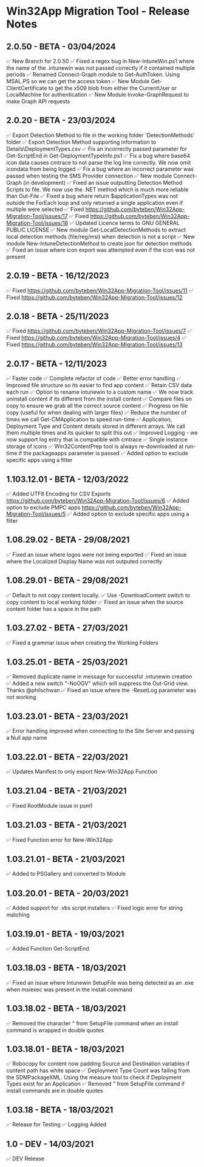 # Win32App Migration Tool - Release Notes

## 2.0.50 - BETA - 03/04/2024

✅ New Branch for 2.0.50
✅ Fixed a regex bug  in New-IntuneWin.ps1 where the name of the .intunewin was not passed correctly if it contained multiple periods
✅ Renamed Connect-Graph module to Get-AuthToken. Using MSAL.PS so we can get the access token
✅ New Module Get-ClientCertificate to get the x509 blob from either the CurrentUser or LocalMachine for authentication
✅ New Module Invoke-GraphRequest to make Graph API requests

## 2.0.20 - BETA - 23/03/2024

✅ Export Detection Method to file in the working folder 'DetectionMethods' folder
✅ Export Detection Method supporting information to Details\DeploymentTypes.csv
✅ Fix an incorrectly passed parameter for Get-ScriptEnd in Get-DeploymentTypeInfo.ps1
✅ Fix a bug where base64 icon data causes cmtrace to not parse the log line correctly. We now omit icondata from being logged
✅ Fix a bug where an incorrect parameter was passed when testing the SMS Provider connection
✅ New module Connect-Graph (in development)
✅ Fixed an issue outputting Detection Method Scripts to file. We now use the .NET method which is much more reliable than Out-File
✅ Fixed a bug where return $applicationTypes was not outside the ForEach loop and only returned a single application even if multiple were selected
✅ Fixed https://github.com/byteben/Win32App-Migration-Tool/issues/17
✅ Fixed https://github.com/byteben/Win32App-Migration-Tool/issues/18
✅ Updated Licence terms to GNU GENERAL PUBLIC LICENSE
✅ New module Get-LocalDetectionMethods to extract local detection methods (file/reg/msi) when detection is not a script
✅ New module New-IntuneDetectionMethod to create json for detection methods
✅ Fixed an issue where icon export was attempted even if the icon was not present

## 2.0.19 - BETA - 16/12/2023

✅ Fixed https://github.com/byteben/Win32App-Migration-Tool/issues/11
✅ Fixed https://github.com/byteben/Win32App-Migration-Tool/issues/12

## 2.0.18 - BETA - 25/11/2023

✅ Fixed https://github.com/byteben/Win32App-Migration-Tool/issues/7
✅ Fixed https://github.com/byteben/Win32App-Migration-Tool/issues/4
✅ Fixed https://github.com/byteben/Win32App-Migration-Tool/issues/13

## 2.0.17 - BETA - 12/11/2023

✅ Faster code
✅ Complete refactor of code
✅ Better error handling
✅ Improved file structure so its easier to find app content
✅ Retain CSV data each run
✅ Option to rename intunewin to a custom name
✅ We now track uninstall content if its different from the install content
✅ Compare files on copy to ensure we grab all the correct source content
✅ Progress on file copy (useful for when dealing with larger files)
✅ Reduce the number of times we call Get-CMApplication to speed run-time
✅ Application, Deployment Type and Content details stored in different arrays. We call them multiple times and its quicker to split this out
✅ Improved Logging - we now support log entry that is compatible with cmtrace
✅ Single instance storage of icons
✅ Win32ContentPrep tool is always re-downloaded at run-time if the packageapps parameter is passed
✅ Added option to exclude specific apps using a filter

## 1.103.12.01 - BETA - 12/03/2022

✅ Added UTF8 Encoding for CSV Exports <https://github.com/byteben/Win32App-Migration-Tool/issues/6>
✅ Added option to exclude PMPC apps <https://github.com/byteben/Win32App-Migration-Tool/issues/5>
✅ Added option to exclude specific apps using a filter

## 1.08.29.02 - BETA - 29/08/2021

✅ Fixed an issue where logos were not being exported
✅ Fixed an issue where the Localized Display Name was not outputed correctly

## 1.08.29.01 - BETA - 29/08/2021

✅ Default to not copy content locally.
✅ Use -DownloadContent switch to copy content to local working folder
✅ Fixed an issue when the source content folder has a space in the path

## 1.03.27.02 - BETA - 27/03/2021

✅ Fixed a grammar issue when creating the Working Folders

## 1.03.25.01 - BETA - 25/03/2021

✅ Removed duplicate name in message for successful .intunewin creation
✅ Added a new switch "-NoOGV" which will suppress the Out-Grid view. Thanks @philschwan
✅ Fixed an issue where the -ResetLog parameter was not working

## 1.03.23.01 - BETA - 23/03/2021

✅ Error handling improved when connecting to the Site Server and passing a Null app name

## 1.03.22.01 - BETA - 22/03/2021

✅ Updates Manifest to only export New-Win32App Function

## 1.03.21.04 - BETA - 21/03/2021

✅ Fixed RootModule issue in psm1

## 1.03.21.03 - BETA - 21/03/2021

✅ Fixed Function error for New-Win32App

## 1.03.21.01 - BETA - 21/03/2021

✅ Added to PSGallery and converted to Module

## 1.03.20.01 - BETA - 20/03/2021

✅ Added support for .vbs script installers
✅ Fixed logic error for string matching

## 1.03.19.01 - BETA - 19/03/2021

✅ Added Function Get-ScriptEnd

## 1.03.18.03 - BETA - 18/03/2021

✅ Fixed an issue where Intunewin SetupFile was being detected as an .exe when msiexec was present in the install command

## 1.03.18.02 - BETA - 18/03/2021

✅ Removed the character " from SetupFile command when an install command is wrapped in double quotes

## 1.03.18.01 - BETA - 18/03/2021

✅ Robocopy for content now padding Source and Destination variables if content path has white space
✅ Deployment Type Count was failing from the SDMPackageXML. Using the measure tool to check if Deployment Types exist for an Application
✅ Removed " from SetupFile command if install commands are in double quotes

## 1.03.18 - BETA - 18/03/2021

✅ Release for Testing
✅ Logging Added

## 1.0 - DEV - 14/03/2021

✅ DEV Release